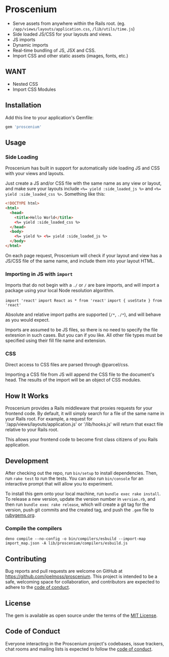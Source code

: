 # Proscenium

- Serve assets from anywhere within the Rails root. (eg. `/app/views/layouts/application.css`, `/lib/utils/time.js`)
- Side loaded JS/CSS for your layouts and views.
- JS imports
- Dynamic imports
- Real-time bundling of JS, JSX and CSS.
- Import CSS and other static assets (images, fonts, etc.)

## WANT

- Nested CSS
- Import CSS Modules

## Installation

Add this line to your application's Gemfile:

```ruby
gem 'proscenium'
```

## Usage

### Side Loading

Proscenium has built in support for automatically side loading JS and CSS with your views and layouts.

Just create a JS and/or CSS file with the same name as any view or layout, and make sure your layouts include `<%= yield :side_loaded_js %>` and `<%= yield :side_loaded_css %>`. Something like this:

```html
<!DOCTYPE html>
<html>
  <head>
    <title>Hello World</title>
    <%= yield :side_loaded_css %>
  </head>
  <body>
    <%= yield %> <%= yield :side_loaded_js %>
  </body>
</html>
```

On each page request, Proscenium will check if your layout and view has a JS/CSS file of the same name, and include them into your layout HTML.

### Importing in JS with `import`

Imports that do not begin with a `./` or `/` are bare imports, and will import a package using your local Node resolution algorithm.

`import 'react'`
`import React as * from 'react'`
`import { useState } from 'react'`

Absolute and relative import paths are supported (`/*`, `./*`), and will behave as you would expect.

Imports are assumed to be JS files, so there is no need to specify the file extesnion in such cases. But you can if you like. All other file types must be specified using their fill file name and extension.

### CSS

Direct access to CSS files are parsed through @parcel/css.

Importing a CSS file from JS will append the CSS file to the document's head. The results of the import will be an object of CSS modules.

## How It Works

Proscenium provides a Rails middleware that proxies requests for your frontend code. By default, it will simply search for a file of the same name in your Rails root. For example, a request for '/app/views/layouts/application.js' or '/lib/hooks.js' will return that exact file relative to your Rails root.

This allows your frontend code to become first class citizens of you Rails application.

## Development

After checking out the repo, run `bin/setup` to install dependencies. Then, run `rake test` to run the tests. You can also run `bin/console` for an interactive prompt that will allow you to experiment.

To install this gem onto your local machine, run `bundle exec rake install`. To release a new version, update the version number in `version.rb`, and then run `bundle exec rake release`, which will create a git tag for the version, push git commits and the created tag, and push the `.gem` file to [rubygems.org](https://rubygems.org).

### Compile the compilers

`deno compile --no-config -o bin/compilers/esbuild --import-map import_map.json -A lib/proscenium/compilers/esbuild.js`


## Contributing

Bug reports and pull requests are welcome on GitHub at https://github.com/joelmoss/proscenium. This project is intended to be a safe, welcoming space for collaboration, and contributors are expected to adhere to the [code of conduct](https://github.com/joelmoss/proscenium/blob/master/CODE_OF_CONDUCT.md).

## License

The gem is available as open source under the terms of the [MIT License](https://opensource.org/licenses/MIT).

## Code of Conduct

Everyone interacting in the Proscenium project's codebases, issue trackers, chat rooms and mailing lists is expected to follow the [code of conduct](https://github.com/joelmoss/proscenium/blob/master/CODE_OF_CONDUCT.md).
